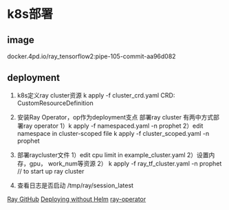 # k8s部署
## image
docker.4pd.io/ray_tensorflow2:pipe-105-commit-aa96d082

## deployment
1. k8s定义ray cluster资源
k apply -f cluster_crd.yaml
CRD: CustomResourceDefinition
   
2. 安装Ray Operator，op作为deployment支点 部署ray cluster
有两中方式部署ray operator
1）k apply -f  namespaced.yaml -n prophet 
2）edit namespace in cluster-scoped file
k apply -f  cluster_scoped.yaml -n prophet
   
3. 部署raycluster文件
1）edit cpu limit in example_cluster.yaml
2）设置内存，gpu， work_num等资源
2） k apply -f ray_tf_cluster.yaml -n prophet  // to start up ray cluster

4. 查看日志是否启动
/tmp/ray/session_latest  
   
[Ray GitHub](https://github.com/ray-project/ray/tree/master/deploy/components/)
[Deploying without Helm](https://docs.ray.io/en/master/cluster/kubernetes-advanced.html#k8s-advanced)
[ray-operator](https://docs.ray.io/en/master/cluster/kubernetes.html#ray-operator) 